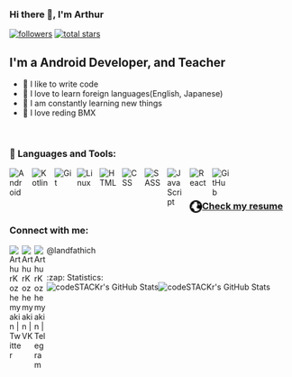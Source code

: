 ### Hi there 👋, I'm Arthur

   <p align="left">
      <a href="https://github.com/Picalfer?tab=followers">
         <img alt="followers" title="Follow me on Github" src="https://custom-icon-badges.demolab.com/github/followers/Picalfer?color=236ad3&labelColor=1155ba&style=for-the-badge&logo=person-add&label=Follow&logoColor=white"/></a>
      <a href="https://github.com/Picalfer?tab=repositories&sort=stargazers">
         <img alt="total stars" title="Total stars on GitHub" src="https://custom-icon-badges.demolab.com/github/stars/Picalfer?color=55960c&style=for-the-badge&labelColor=488207&logo=star"/></a>
   </p>

## I'm a Android Developer, and Teacher
- 💪 I like to write code
- 👅 I love to learn foreign languages(English, Japanese)
- 🥅 I am constantly learning new things
- 🚴 I love reding BMX

<br />

### 🧰 Languages and Tools:
<img align="left" alt="Android" width="30px" style="padding-right:10px;" src="https://cdn.jsdelivr.net/gh/devicons/devicon/icons/android/android-plain.svg" />
<img align="left" alt="Kotlin" width="30px" style="padding-right:10px;" src="https://cdn.jsdelivr.net/gh/devicons/devicon/icons/kotlin/kotlin-plain.svg" />
<img align="left" alt="Git" width="30px" style="padding-right:10px;" src="https://cdn.jsdelivr.net/gh/devicons/devicon/icons/git/git-original.svg" />
<img align="left" alt="Linux" width="30px" style="padding-right:10px;" src="https://cdn.jsdelivr.net/gh/devicons/devicon/icons/java/java-original.svg" />
<img align="left" alt="HTML" width="30px" style="padding-right:10px;" src="https://cdn.jsdelivr.net/gh/devicons/devicon/icons/html5/html5-plain.svg" />
<img align="left" alt="CSS" width="30px" style="padding-right:10px;" src="https://cdn.jsdelivr.net/gh/devicons/devicon/icons/css3/css3-plain.svg" />
<img align="left" alt="SASS" width="30px"  style="padding-right:10px;" src="https://cdn.jsdelivr.net/gh/devicons/devicon/icons/python/python-plain.svg" />
<img align="left" alt="JavaScript" width="30px" style="padding-right:10px;" src="https://static.wikia.nocookie.net/wikies/images/4/43/Logo-csharp.png/revision/latest?cb=20180617092325&path-prefix=ru" />
<img align="left" alt="React" width="30px" style="padding-right:10px;" src="https://cdn-icons-png.flaticon.com/512/6132/6132222.png" />
<img align="left" alt="GitHub" width="30px" style="padding-right:10px;" src="https://cdn.jsdelivr.net/gh/devicons/devicon/icons/github/github-original.svg" />
<br />
<br />

### [<img align="left" alt="webtricks-master.ru" width="22px" src="https://raw.githubusercontent.com/iconic/open-iconic/master/svg/globe.svg" />][website] [Check my resume](https://picalfer.github.io/my_resume/)


### Connect with me:



[<img align="left" alt="ArthurKozhemyakin | Twitter" width="22px" src="https://cdn.jsdelivr.net/npm/simple-icons@v3/icons/twitter.svg" />][twitter]
[<img align="left" alt="ArthurKozhemyakin | VK" width="22px" src="https://cdn.jsdelivr.net/npm/simple-icons@v3/icons/vk.svg" />][vk]
<img align="left" alt="ArthurKozhemyakin | Telegram" width="22px" src="https://cdn.jsdelivr.net/npm/simple-icons@v3/icons/telegram.svg" /> @landfathich

<br />

<summary>:zap: Statistics:</summary>
<img align="left" alt="codeSTACKr's GitHub Stats" src="https://github-readme-stats.vercel.app/api/top-langs/?username=Picalfer&langs_count=8&layout=compact" />
<img align="left" alt="codeSTACKr's GitHub Stats" src="https://github-readme-stats.vercel.app/api?username=Picalfer&show_icons=true" />


[website]: https://picalfer.github.io/my_resume/
[twitter]: https://twitter.com/@landfathich
[vk]: https://vk.com/xto_ya_chedder
